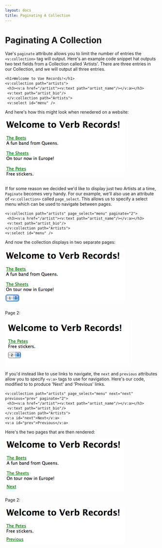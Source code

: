 ```yaml
---
layout: docs
title: Paginating A Collection
---
```


# Paginating A Collection

Vae's `paginate` attribute allows you to limit the number of entries the
`<v:collection>` tag will output. Here's an example code snippet hat
outputs two text fields from a Collection called 'Artists'. There are
three entries in our Collection, and we will output all three entries.

    <h1>Welcome to Vae Records!</h1>
    <v:collection path="artists">
     <h3><v:a href="/artist"><v:text path="artist_name"/></v:a></h3>
     <v:text path="artist_bio"/>
     </v:collection path="Artists">
     <v:select id="menu" />

And here's how this might look when renedered on a website:

![](/images/screenshots/the_website/cookbook/without_paginate.png)

If for some reason we decided we'd like to display just two Artists at a
time, `Paginate` becomes very handy. For our example, we'll also use an
attribute of `<v:collection>` called `page_select`. This allows us to
specify a select menu which can be used to navigate between pages.

    <v:collection path="artists" page_select="menu" paginate="2">
     <h3><v:a href="/artist"><v:text path="artist_name"/></v:a></h3>
     <v:text path="artist_bio"/>
    </v:collection path="Artists">
    <v:select id="menu" />

And now the collection displays in two separate pages:

![](/images/screenshots/the_website/cookbook/with_paginate.png)

Page 2:

![](/images/screenshots/the_website/cookbook/with_paginate_2.png)

If you'd instead like to use links to navigate, the `next` and
`previous` attributes allow you to specify `<v:a>` tags to use for
navigation. Here's our code, modified to to produce 'Next' and
'Previous' links.

    <v:collection path="artists" page_select="menu" next="next" previous="prev" paginate="2">
     <h3><v:a href="/artist"><v:text path="artist_name"/></v:a></h3>
     <v:text path="artist_bio"/>
    </v:collection path="Artists">
    <v:a id="next">Next</v:a> 
    <v:a id="prev">Previous</v:a>

Here's the two pages that are then rendered:

![](/images/screenshots/the_website/cookbook/with_paginate_next.png)

Page 2:

![](/images/screenshots/the_website/cookbook/with_paginate_prev.png)
